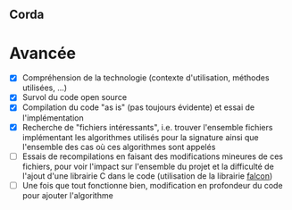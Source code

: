 ## Corda

# Avancée

- [x] Compréhension de la technologie (contexte d'utilisation, méthodes utilisées, ...)
- [x] Survol du code open source
- [x] Compilation du code "as is" (pas toujours évidente) et essai de l'implémentation
- [x] Recherche de "fichiers intéressants", i.e. trouver l'ensemble fichiers implémentant les algorithmes utilisés pour la signature ainsi que l'ensemble des cas où ces algorithmes sont appelés
- [ ] Essais de recompilations en faisant des modifications mineures de ces fichiers, pour voir l'impact sur l'ensemble du projet et la difficulté de l'ajout d'une librairie C dans le code (utilisation de la librairie [falcon](https://falcon-sign.info))
- [ ] Une fois que tout fonctionne bien, modification en profondeur du code pour ajouter l'algorithme
